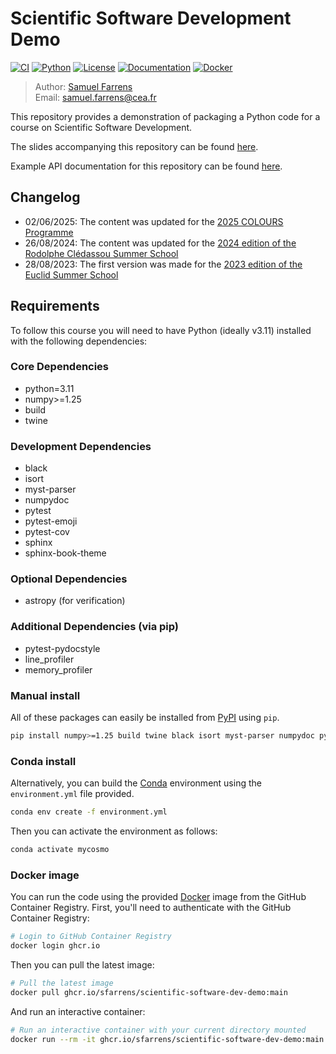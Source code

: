 # Scientific Software Development Demo

[![CI](https://github.com/sfarrens/Scientific-Software-Dev-Demo/actions/workflows/ci.yml/badge.svg)](https://github.com/sfarrens/Scientific-Software-Dev-Demo/actions/workflows/ci.yml)
[![Python](https://img.shields.io/badge/python-3.11-blue.svg)](https://www.python.org/downloads/)
[![License](https://img.shields.io/badge/license-MIT-green.svg)](LICENSE)
[![Documentation](https://img.shields.io/badge/docs-latest-brightgreen.svg)](https://sfarrens.github.io/Scientific-Software-Dev-Demo/)
[![Docker](https://img.shields.io/badge/docker-ghcr.io-blue.svg)](https://ghcr.io/sfarrens/scientific-software-dev-demo)

> Author: [Samuel Farrens](https://sfarrens.github.io/)  
> Email: samuel.farrens@cea.fr

This repository provides a demonstration of packaging a Python code for a course on Scientific Software Development.

The slides accompanying this repository can be found [here](https://sfarrens.github.io/presentations/#/).

Example API documentation for this repository can be found [here](https://sfarrens.github.io/Scientific-Software-Dev-Demo/).

## Changelog
- 02/06/2025: The content was updated for the [2025 COLOURS Programme](https://indico.ijclab.in2p3.fr/event/11110/)
- 26/08/2024: The content was updated for the [2024 edition of the Rodolphe Clédassou Summer School](https://ecole-euclid.cnrs.fr/2024-accueil/)
- 28/08/2023: The first version was made for the [2023 edition of the Euclid Summer School](https://ecole-euclid.cnrs.fr/2023-accueil/)

## Requirements

To follow this course you will need to have Python (ideally v3.11) installed with the following dependencies:

### Core Dependencies
- python=3.11
- numpy>=1.25
- build
- twine

### Development Dependencies
- black
- isort
- myst-parser
- numpydoc
- pytest
- pytest-emoji
- pytest-cov
- sphinx
- sphinx-book-theme

### Optional Dependencies
- astropy (for verification)

### Additional Dependencies (via pip)
- pytest-pydocstyle
- line_profiler
- memory_profiler

### Manual install

All of these packages can easily be installed from [PyPI](https://pypi.org/) using `pip`.

```bash
pip install numpy>=1.25 build twine black isort myst-parser numpydoc pytest pytest-emoji pytest-cov sphinx sphinx-book-theme pytest-pydocstyle line_profiler memory_profiler
```

### Conda install

Alternatively, you can build the [Conda](https://docs.conda.io/) environment using the `environment.yml` file provided.

```bash
conda env create -f environment.yml
```

Then you can activate the environment as follows:

```bash
conda activate mycosmo
```

### Docker image

You can run the code using the provided [Docker](https://www.docker.com/) image from the GitHub Container Registry. First, you'll need to authenticate with the GitHub Container Registry:

```bash
# Login to GitHub Container Registry
docker login ghcr.io
```

Then you can pull the latest image:

```bash
# Pull the latest image
docker pull ghcr.io/sfarrens/scientific-software-dev-demo:main
```

And run an interactive container:

```bash
# Run an interactive container with your current directory mounted
docker run --rm -it ghcr.io/sfarrens/scientific-software-dev-demo:main
```